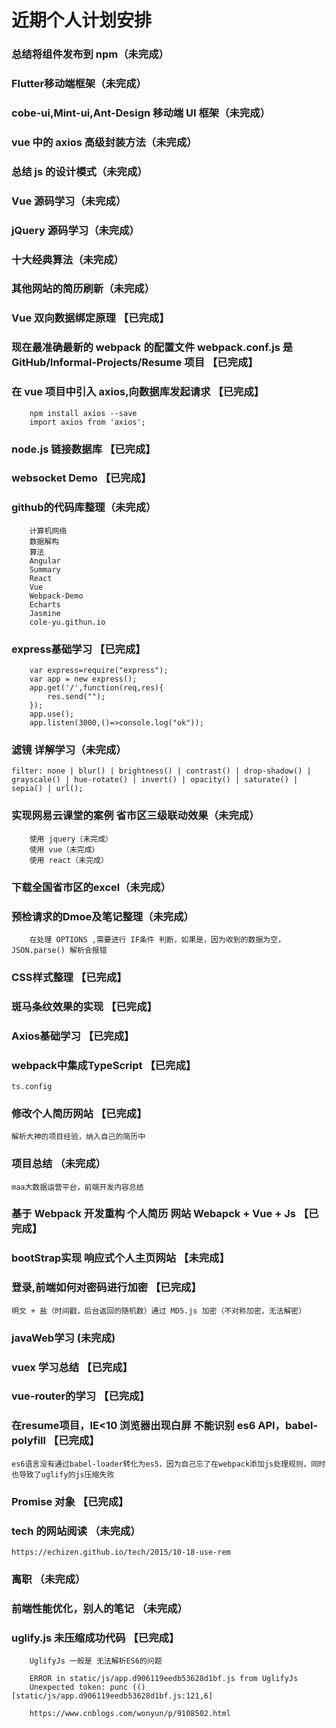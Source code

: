 # 近期个人计划安排

### 总结将组件发布到 npm（未完成）

### Flutter移动端框架（未完成）

### cobe-ui,Mint-ui,Ant-Design 移动端 UI 框架（未完成）

### vue 中的 axios 高级封装方法（未完成）

### 总结 js 的设计模式（未完成）

### Vue 源码学习（未完成）

### jQuery 源码学习（未完成）

### 十大经典算法（未完成）

### 其他网站的简历刷新（未完成）

### Vue 双向数据绑定原理 【已完成】

### 现在最准确最新的 webpack 的配置文件 webpack.conf.js 是 GitHub/Informal-Projects/Resume 项目 【已完成】

### 在 vue 项目中引入 axios,向数据库发起请求 【已完成】
```
	npm install axios --save
	import axios from 'axios';
```

### node.js 链接数据库 【已完成】

### websocket Demo 【已完成】

### github的代码库整理（未完成）
```
	计算机网络
	数据解构
	算法
	Angular
	Summary
	React
	Vue
	Webpack-Demo
	Echarts
	Jasmine
	cole-yu.githun.io
```

### express基础学习 【已完成】
```
	var express=require("express");
	var app = new express();
	app.get('/',function(req,res){
		res.send("");
	});
	app.use();
	app.listen(3000,()=>console.log("ok"));
```

### 滤镜 详解学习（未完成）
	filter: none | blur() | brightness() | contrast() | drop-shadow() | grayscale() | hue-rotate() | invert() | opacity() | saturate() | sepia() | url();

### 实现网易云课堂的案例 省市区三级联动效果（未完成）
```
	使用 jquery（未完成）
	使用 vue（未完成）
	使用 react（未完成）
```

### 下载全国省市区的excel（未完成）

### 预检请求的Dmoe及笔记整理（未完成）
```
	在处理 OPTIONS ,需要进行 IF条件 判断，如果是，因为收到的数据为空，JSON.parse() 解析会报错
```

### CSS样式整理 【已完成】

### 斑马条纹效果的实现 【已完成】

### Axios基础学习 【已完成】

### webpack中集成TypeScript 【已完成】
	ts.config

### 修改个人简历网站 【已完成】
	解析大神的项目经验，纳入自己的简历中

### 项目总结 （未完成）
	maa大数据运营平台，前端开发内容总结

### 基于 Webpack 开发重构 个人简历 网站  Webapck + Vue + Js 【已完成】

### bootStrap实现 响应式个人主页网站 【未完成】

### 登录,前端如何对密码进行加密 【已完成】
	明文 + 盐（时间戳，后台返回的随机数）通过 MD5.js 加密（不对称加密，无法解密）

### javaWeb学习 (未完成)

### vuex 学习总结 【已完成】

### vue-router的学习 【已完成】

### 在resume项目，IE<10 浏览器出现白屏 不能识别 es6 API，babel-polyfill 【已完成】
	es6语言没有通过babel-loader转化为es5，因为自己忘了在webpack添加js处理规则，同时也导致了uglify的js压缩失败

### Promise 对象 【已完成】

### tech 的网站阅读 （未完成）
	https://echizen.github.io/tech/2015/10-18-use-rem

### 离职 （未完成）

### 前端性能优化，别人的笔记 （未完成）

### uglify.js 未压缩成功代码 【已完成】
```
	UglifyJs 一般是 无法解析ES6的问题
	
	ERROR in static/js/app.d906119eedb53628d1bf.js from UglifyJs
	Unexpected token: punc (() [static/js/app.d906119eedb53628d1bf.js:121,6]
	
	https://www.cnblogs.com/wonyun/p/9108502.html
```